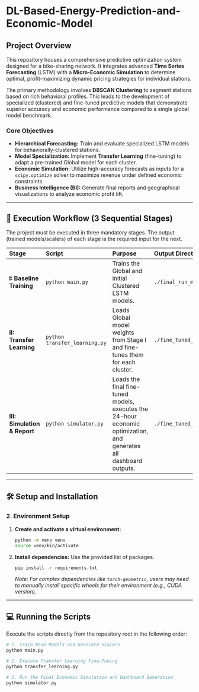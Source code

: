 # DL-Based-Energy-Prediction-and-Economic-Model
## Project Overview

This repository houses a comprehensive predictive optimization system designed for a bike-sharing network. It integrates advanced **Time Series Forecasting** (LSTM) with a **Micro-Economic Simulation** to determine optimal, profit-maximizing dynamic pricing strategies for individual stations.

The primary methodology involves **DBSCAN Clustering** to segment stations based on rich behavioral profiles. This leads to the development of specialized (clustered) and fine-tuned predictive models that demonstrate superior accuracy and economic performance compared to a single global model benchmark.

### Core Objectives
* **Hierarchical Forecasting:** Train and evaluate specialized LSTM models for behaviorally-clustered stations.
* **Model Specialization:** Implement **Transfer Learning** (fine-tuning) to adapt a pre-trained Global model for each cluster.
* **Economic Simulation:** Utilize high-accuracy forecasts as inputs for a `scipy.optimize` solver to maximize revenue under defined economic constraints.
* **Business Intelligence (BI):** Generate final reports and geographical visualizations to analyze economic profit lift.

---

## 🚀 Execution Workflow (3 Sequential Stages)

The project must be executed in three mandatory stages. The output (trained models/scalers) of each stage is the required input for the next.

| Stage | Script | Purpose | Output Directory |
| :--- | :--- | :--- | :--- |
| **I: Baseline Training** | `python main.py` | Trains the Global and initial Clustered LSTM models. | `./final_run_models_no_lag/` |
| **II: Transfer Learning** | `python transfer_learning.py` | Loads Global model weights from Stage I and fine-tunes them for each cluster. | `./fine_tuned_models/` |
| **III: Simulation & Report** | `python simulator.py` | Loads the final fine-tuned models, executes the 24-hour economic optimization, and generates all dashboard outputs. | `./fine_tuned_reports/` |

---

## 🛠️ Setup and Installation
### 2. Environment Setup

1.  **Create and activate a virtual environment:**
    ```bash
    python -m venv venv
    source venv/bin/activate
    ```

2.  **Install dependencies:** Use the provided list of packages.
    ```bash
    pip install -r requirements.txt
    ```

    *Note: For complex dependencies like `torch-geometric`, users may need to manually install specific wheels for their environment (e.g., CUDA version).*

---

## 💻 Running the Scripts

Execute the scripts directly from the repository root in the following order:

```bash
# 1. Train Base Models and Generate Scalers
python main.py

# 2. Execute Transfer Learning Fine-Tuning
python transfer_learning.py

# 3. Run the Final Economic Simulation and Dashboard Generation
python simulator.py

